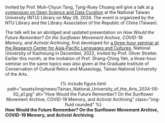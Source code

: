 Invited by Prof. Muh-Chyun Tang, Tyng-Ruey Chuang will give a talk at [a symposium on Open Science and Data Curation](https://www.lib.ntu.edu.tw/events/2024_RDMLA/) at the National Taiwan University (NTU) Library on May 28, 2024. The event is organized by the NTU Library and the Library Association of the Republic of China (Taiwan).

The talk will be an abridged and updated presentation on _How Would the Future Remember? On the Sunflower Movement Archive, COVID-19 Memory, and Activist Archiving_,  first developed for [a three-hour seminar at the Research Center for Asia-Pacific Languages and Cultures](https://www.facebook.com/photo.php?fbid=213866884346059), National University of Kaohsiung in December, 2022, invited by Prof. Oliver Streiter. Earlier this month, at the invitation of Prof. Shang-Ching Yeh, a three-hour seminar on the same topics was also given at the Graduate Institute of Conservation of Cultural Relics and Museology, Tainan National University of the Arts.

<center>
<div class="row">
    <div class="col-sm mt-3 mt-md-0">
        {% include figure.html path="assets/img/news/Tainan_National_University_of_the_Arts_2024-05-02_p1.jpg" alt="How Would the Future Remember? On the Sunflower Movement Archive, COVID-19 Memory, and Activist Archiving" class="img-fluid rounded" %}
    </div>
</div>
</center>
<div class="caption">
    <b>How Would the Future Remember? On the Sunflower Movement Archive, COVID-19 Memory, and Activist Archiving</b>
</div>
